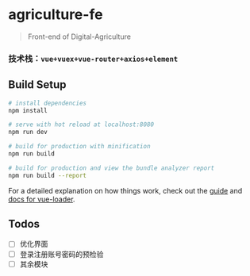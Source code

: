 # agriculture-fe

> Front-end of Digital-Agriculture


### 技术栈：```vue+vuex+vue-router+axios+element```

## Build Setup

``` bash
# install dependencies
npm install

# serve with hot reload at localhost:8080
npm run dev

# build for production with minification
npm run build

# build for production and view the bundle analyzer report
npm run build --report
```

For a detailed explanation on how things work, check out the [guide](http://vuejs-templates.github.io/webpack/) and [docs for vue-loader](http://vuejs.github.io/vue-loader).


## Todos
- [ ] 优化界面
- [ ] 登录注册账号密码的预检验
- [ ] 其余模块